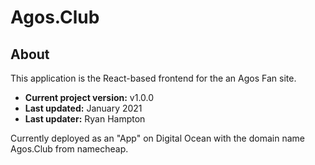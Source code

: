 # Agos.Club

## About

This application is the React-based frontend for the an Agos Fan site.

- **Current project version:** v1.0.0
- **Last updated:** January 2021
- **Last updater:** Ryan Hampton

Currently deployed as an "App" on Digital Ocean with the domain name Agos.Club from namecheap.
